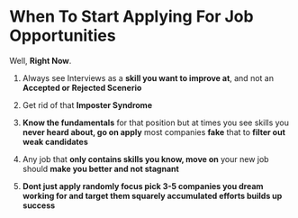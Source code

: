 # When To Start Applying For Job Opportunities

Well, **Right Now**.

1. Always see Interviews as a **skill you want to improve at**, and not an **Accepted or Rejected Scenerio**
2. Get rid of that **Imposter Syndrome**
3. **Know the fundamentals** for that position but at times you see skills you **never heard about, go on apply** most companies **fake** that to **filter out weak candidates**
4. Any job that **only contains skills you know, move on** your new job should **make you better and not stagnant**

5. **Dont just apply randomly focus pick 3-5 companies you dream working for and target them squarely accumulated efforts builds up success**